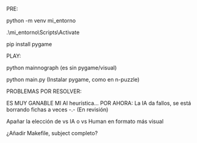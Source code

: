 PRE:

python -m venv mi_entorno 

.\mi_entorno\Scripts\Activate 

pip install pygame


PLAY:

python mainnograph
(es sin pygame/visual)

python main.py
(Instalar pygame, como en n-puzzle)


PROBLEMAS POR RESOLVER:

ES MUY GANABLE MI AI heurística... POR AHORA:
La IA da fallos, se está borrando fichas a veces -.- (En revisión)


Apañar la elección de vs IA o vs Human en formato más visual
 
 ¿Añadir Makefile, subject completo?
